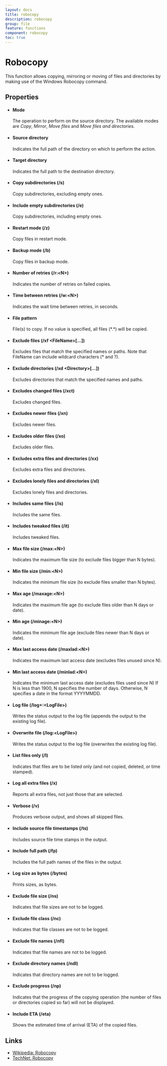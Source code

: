 ```yaml
---
layout: docs
title: robocopy
description: robocopy
group: file
feature: functions
component: robocopy
toc: true
---
```

Robocopy
========

This function allows copying, mirroring or moving of files and directories by making use of the Windows Robocopy command.

Properties
----------

-  #### Mode

    The operation to perform on the source directory. The available modes are *Copy*, *Mirror*, *Move files* and *Move files and directories*.

-  #### Source directory

    Indicates the full path of the directory on which to perform the action.

-  #### Target directory

    Indicates the full path to the destination directory.

-  #### Copy subdirectories (/s)
    
    Copy subdirectories, excluding empty ones.

-  #### Include empty subdirectories (/e)
    Copy subdirectories, including empty ones.

-  #### Restart mode (/z)
    Copy files in restart mode.
 
-  #### Backup mode (/b)
    Copy files in backup mode.

-  #### Number of retries (/r:&lt;N&gt;)
    Indicates the number of retries on failed copies.

-  #### Time between retries (/w:&lt;N&gt;)
    Indicates the wait time between retries, in seconds.

-  #### File pattern
    File(s) to copy.  If no value is specified, all files (\*.*) will be copied.
  
-  #### Exclude files (/xf &lt;FileName&gt;[...])
    Excludes files that match the specified names or paths. Note that FileName can include wildcard characters (* and ?).

-  #### Exclude directories (/xd &lt;Directory&gt;[...])
    Excludes directories that match the specified names and paths.

-  #### Excludes changed files (/xct)
    Excludes changed files.

-  #### Excludes newer files (/xn)
    Excludes newer files.

-  #### Excludes older files (/xo)
    Excludes older files.

-  #### Excludes extra files and directories (/xx)
    Excludes extra files and directories.

-  #### Excludes lonely files and directories (/xl)
    Excludes lonely files and directories.

-  #### Includes same files (/is)
    Includes the same files.

-  #### Includes tweaked files (/it)
    Includes tweaked files.

-  #### Max file size (/max:&lt;N&gt;)
    Indicates the maximum file size (to exclude files bigger than N bytes).

-  #### Min file size (/min:&lt;N&gt;)
    Indicates the minimum file size (to exclude files smaller than N bytes).

-  #### Max age (/maxage:&lt;N&gt;)
    Indicates the maximum file age (to exclude files older than N days or date).

-  #### Min age (/minage:&lt;N&gt;)
    Indicates the minimum file age (exclude files newer than N days or date).

-  #### Max last access date (/maxlad:&lt;N&gt;)
    Indicates the maximum last access date (excludes files unused since N).

-  #### Min last access date (/minlad:&lt;N&gt;)
    Indicates the minimum last access date (excludes files used since N) If N is less than 1900, N specifies the number of days. Otherwise, N specifies a date in the format YYYYMMDD.

-  #### Log file (/log+:&lt;LogFile&gt;)
    Writes the status output to the log file (appends the output to the existing log file).

-  #### Overwrite file (/log:&lt;LogFile&gt;)
    Writes the status output to the log file (overwrites the existing log file).

-  #### List files only (/l)
	Indicates that files are to be listed only (and not copied, deleted, or time stamped).

-  #### Log all extra files (/x)
    Reports all extra files, not just those that are selected.

-  #### Verbose (/v)
    Produces verbose output, and shows all skipped files.

-  #### Include source file timestamps (/ts)
    Includes source file time stamps in the output.

-  #### Include full path (/fp)
    Includes the full path names of the files in the output.

-  #### Log size as bytes (/bytes)
    Prints sizes, as bytes.

-  #### Exclude file size (/ns)
    Indicates that file sizes are not to be logged.

-  #### Exclude file class (/nc)
    Indicates that file classes are not to be logged.

-  #### Exclude file names (/nfl)
    Indicates that file names are not to be logged.

-  #### Exclude directory names (/ndl)
    Indicates that directory names are not to be logged.

-  #### Exclude progress (/np)
    Indicates that the progress of the copying operation (the number of files or directories copied so far) will not be displayed.

-  #### Include ETA (/eta)
    Shows the estimated time of arrival (ETA) of the copied files.
 
Links
-----

- [Wikipedia: Robocopy](https://en.wikipedia.org/wiki/Robocopy)  
- [TechNet: Robocopy](https://technet.microsoft.com/en-us/library/cc733145.aspx)  
